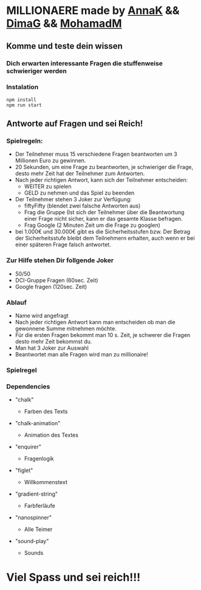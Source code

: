 # MILLIONAERE made by [AnnaK](https://github.com/AnnaKaczmarek87) && [DimaG](https://github.com/ldg77) && [MohamadM](https://github.com/MohamadMerhie)

## Komme und teste dein wissen

### Dich erwarten interessante Fragen die stuffenweise schwieriger werden

### Instalation

`npm install`  
`npm run start`

## Antworte auf Fragen und sei Reich!

### Spielregeln:

- Der Teilnehmer muss 15 verschiedene Fragen beantworten um 3 Millionen Euro zu gewinnen.
- 20 Sekunden, um eine Frage zu beantworten, je schwieriger die Frage, desto mehr Zeit hat der Teilnehmer zum Antworten.
- Nach jeder richtigen Antwort, kann sich der Teilnehmer entscheiden:
  - WEITER zu spielen
  - GELD zu nehmen und das Spiel zu beenden
- Der Teilnehmer stehen 3 Joker zur Verfügung:
  - fiftyFifty (blendet zwei falsche Antworten aus)
  - Frag die Gruppe (Ist sich der Teilnehmer über die Beantwortung einer Frage nicht sicher, kann er das gesamte Klasse befragen.
  - Frag Google (2 Minuten Zeit um die Frage zu googlen)
- bei 1.000€ und 30.000€ gibt es die Sicherheitsstufen bzw. Der Betrag der Sicherheitsstufe bleibt dem Teilnehmern erhalten, auch wenn er bei einer späteren Frage falsch antwortet.

### Zur Hilfe stehen Dir follgende Joker

- 50/50
- DCI-Gruppe Fragen (60sec. Zeit)
- Google fragen (120sec. Zeit)

### Ablauf

- Name wird angefragt
- Nach jeder richtigen Antwort kann man entscheiden ob man die gewonnene Summe mitnehmen möchte.
- Für die ersten Fragen bekommt man 10 s. Zeit, je schwerer die Fragen desto mehr Zeit bekommst du.
- Man hat 3 Joker zur Auswahl
- Beantwortet man alle Fragen wird man zu millionaire!

### Spielregel

### Dependencies

- "chalk"
  - Farben des Texts
- "chalk-animation"
  - Animation des Textes
- "enquirer"
  - Fragenlogik
- "figlet"
  - Willkommenstext
- "gradient-string"
  - Farbferläufe
- "nanospinner"

  - Alle Teimer

- "sound-play"

  - Sounds

# Viel Spass und sei reich!!!
